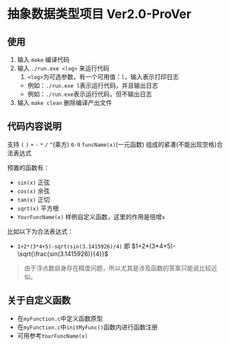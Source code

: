 # 抽象数据类型项目 Ver2.0-ProVer

## 使用

1. 输入 `make` 编译代码
2. 输入 `./run.exe <log>` 来运行代码
   1. `<log>`为可选参数，有一个可用值：`l`，输入表示打印日志
   - 例如：`./run.exe l`表示运行代码，并且输出日志
   - 例如：`./run.exe`表示运行代码，但不输出日志
3. 输入 `make clean` 删除编译产出文件


## 代码内容说明

支持 `(` `)` `+` `-` `*` `/` `^`(乘方) `0-9` `funcName(x)`(一元函数) 组成的紧凑(不能出现空格)合法表达式

预置的函数有：

- `sin(x)` 正弦
- `cos(x)` 余弦
- `tan(x)` 正切
- `sqrt(x)` 平方根
- `YourFuncName(x)` 样例自定义函数，这里的作用是倍增`x`

比如以下为合法表达式：

- `1+2*(3*4+5)-sqrt(sin(3.1415926)/4)` 即 $1+2*(3*4+5)-\sqrt{\frac{sin(3.1415926)}{4}}$

> 由于浮点数自身存在精度问题，所以尤其是涉及函数的答案只能说比较近似。

## 关于自定义函数

- 在`myFunction.c`中定义函数原型
- 在`myFunction.c`中`initMyFunc()`函数内进行函数注册
- 可用参考`YourFuncName(x)`
